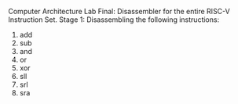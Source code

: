 Computer Architecture Lab Final:
Disassembler for the entire RISC-V Instruction Set.
Stage 1:
Disassembling the following instructions:

1. add
2. sub
3. and
4. or
5. xor
6. sll
7. srl
8. sra
